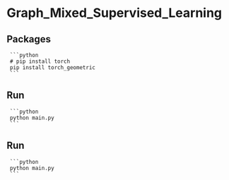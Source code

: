 # Graph_Mixed_Supervised_Learning

## Packages
     ```python
     # pip install torch    
     pip install torch_geometric
     ```



## Run
     ```python
     python main.py   
     ```


## Run
     ```python
     python main.py  
     ```
